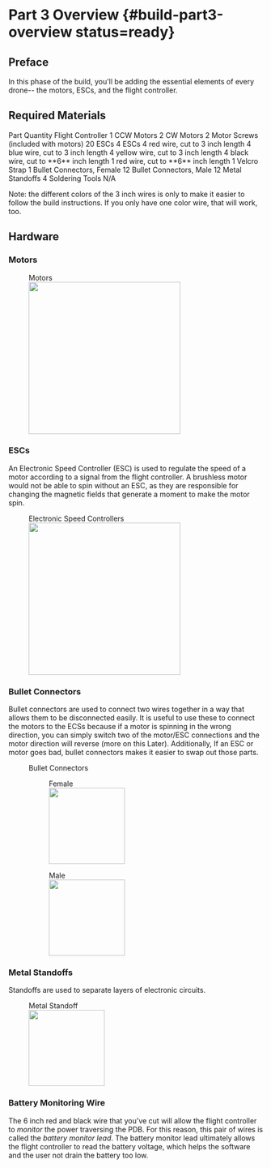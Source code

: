 # Part 3 Overview {#build-part3-overview status=ready}

## Preface
In this phase of the build, you'll be adding the essential elements of every drone-- the motors, ESCs, and the flight controller.

## Required Materials

<col2 figure-caption="Build Part 1 Materials" class="labels-row1">
    <span style="text-align:center">Part</span>  <span style="text-align:center">Quantity</span>
    <span style="text-align:center">Flight Controller</span> <span style="text-align:center">1</span>
    <span style="text-align:center">CCW Motors</span> <span style="text-align:center">2</span>
    <span style="text-align:center">CW Motors</span> <span style="text-align:center">2</span>
    <span style="text-align:center">Motor Screws (included with motors)</span> <span style="text-align:center">20</span>
    <span style="text-align:center">ESCs</span> <span style="text-align:center">4</span>
    <span style="text-align:center">ESCs</span> <span style="text-align:center">4</span>
    <span style="text-align:center">red wire, cut to 3 inch length</span> <span style="text-align:center">4</span>
    <span style="text-align:center">blue wire, cut to 3 inch length</span> <span style="text-align:center">4</span>
    <span style="text-align:center">yellow wire, cut to 3 inch length</span> <span style="text-align:center">4</span>
    <span style="text-align:center">black wire, cut to **6** inch length</span> <span style="text-align:center">1</span>
    <span style="text-align:center">red wire, cut to **6** inch length</span> <span style="text-align:center">1</span>
    <span style="text-align:center">Velcro Strap</span> <span style="text-align:center">1</span>
    <span style="text-align:center">Bullet Connectors, Female</span> <span style="text-align:center">12</span>
    <span style="text-align:center">Bullet Connectors, Male</span> <span style="text-align:center">12</span>
    <span style="text-align:center">Metal Standoffs</span> <span style="text-align:center">4</span>
    <span style="text-align:center">Soldering Tools</span> <span style="text-align:center">N/A</span>

</col2>

Note: the different colors of the 3 inch wires is only to make it easier to follow the build instructions. If you only have one color wire, that will work, too.

## Hardware

### Motors

<figure>
     <figcaption>Motors</figcaption>
    <img src="photos/motors.png" width="300"/>
</figure>

### ESCs

An Electronic Speed Controller (ESC) is used to regulate the speed of a motor according to a signal from the flight controller. A brushless motor would not be able to spin without an ESC, as they are responsible for changing the magnetic fields that generate a moment to make the motor spin.

<figure>
     <figcaption>Electronic Speed Controllers</figcaption>
    <img src="photos/esc.jpg" width="300"/>
</figure>

### Bullet Connectors

Bullet connectors are used to connect two wires together in a way that allows them to be disconnected easily. It is useful to use these to connect the motors to the ECSs because if a motor is spinning in the wrong direction, you can simply switch two of the motor/ESC connections and the motor direction will reverse (more on this Later). Additionally, If an ESC or motor goes bad, bullet connectors makes it easier to swap out those parts.

<figure class="flow-subfigures">  
    <figcaption>Bullet Connectors</figcaption>
    <figure>
       <figcaption>Female</figcaption>
       <img style='width:150px' src="photos/bullet-connector-female.png"/>
    </figure>
    <figure>  
       <figcaption>Male</figcaption>
       <img style='width:150px' src="photos/bullet-connector-male.png"/>
    </figure>
</figure>


### Metal Standoffs

Standoffs are used to separate layers of electronic circuits.

<figure>  
  <figcaption>Metal Standoff</figcaption>
  <img style='width:150px' src="photos/standoff.png"/>
</figure>


### Battery Monitoring Wire

The 6 inch red and black wire that you've cut will allow the flight controller to *monitor* the power traversing the PDB. For this reason, this pair of wires is called the *battery monitor lead*. The battery monitor lead ultimately allows the flight controller to read the battery voltage, which helps the software and the user not drain the battery too low.

